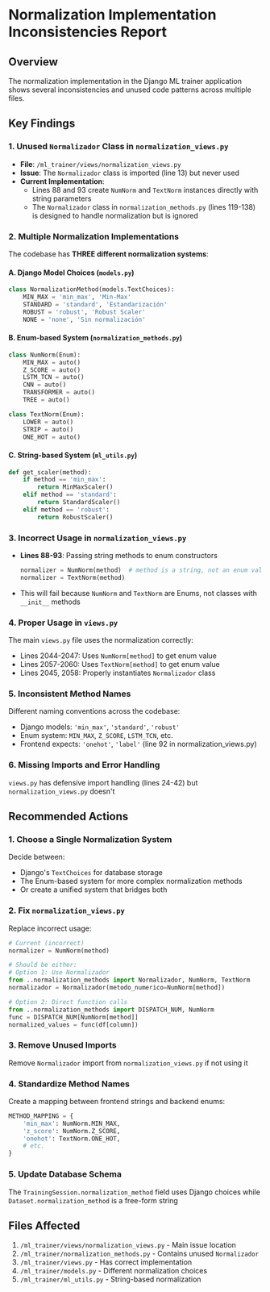 # Normalization Implementation Inconsistencies Report

## Overview
The normalization implementation in the Django ML trainer application shows several inconsistencies and unused code patterns across multiple files.

## Key Findings

### 1. **Unused `Normalizador` Class in `normalization_views.py`**
- **File**: `/ml_trainer/views/normalization_views.py`
- **Issue**: The `Normalizador` class is imported (line 13) but never used
- **Current Implementation**: 
  - Lines 88 and 93 create `NumNorm` and `TextNorm` instances directly with string parameters
  - The `Normalizador` class in `normalization_methods.py` (lines 119-138) is designed to handle normalization but is ignored

### 2. **Multiple Normalization Implementations**
The codebase has **THREE different normalization systems**:

#### A. Django Model Choices (`models.py`)
```python
class NormalizationMethod(models.TextChoices):
    MIN_MAX = 'min_max', 'Min-Max'
    STANDARD = 'standard', 'Estandarización'
    ROBUST = 'robust', 'Robust Scaler'
    NONE = 'none', 'Sin normalización'
```

#### B. Enum-based System (`normalization_methods.py`)
```python
class NumNorm(Enum):
    MIN_MAX = auto()
    Z_SCORE = auto()
    LSTM_TCN = auto()
    CNN = auto()
    TRANSFORMER = auto()
    TREE = auto()

class TextNorm(Enum):
    LOWER = auto()
    STRIP = auto()
    ONE_HOT = auto()
```

#### C. String-based System (`ml_utils.py`)
```python
def get_scaler(method):
    if method == 'min_max':
        return MinMaxScaler()
    elif method == 'standard':
        return StandardScaler()
    elif method == 'robust':
        return RobustScaler()
```

### 3. **Incorrect Usage in `normalization_views.py`**
- **Lines 88-93**: Passing string methods to enum constructors
  ```python
  normalizer = NumNorm(method)  # method is a string, not an enum value
  normalizer = TextNorm(method)
  ```
- This will fail because `NumNorm` and `TextNorm` are Enums, not classes with `__init__` methods

### 4. **Proper Usage in `views.py`**
The main `views.py` file uses the normalization correctly:
- Lines 2044-2047: Uses `NumNorm[method]` to get enum value
- Lines 2057-2060: Uses `TextNorm[method]` to get enum value
- Lines 2045, 2058: Properly instantiates `Normalizador` class

### 5. **Inconsistent Method Names**
Different naming conventions across the codebase:
- Django models: `'min_max'`, `'standard'`, `'robust'`
- Enum system: `MIN_MAX`, `Z_SCORE`, `LSTM_TCN`, etc.
- Frontend expects: `'onehot'`, `'label'` (line 92 in normalization_views.py)

### 6. **Missing Imports and Error Handling**
`views.py` has defensive import handling (lines 24-42) but `normalization_views.py` doesn't

## Recommended Actions

### 1. **Choose a Single Normalization System**
Decide between:
- Django's `TextChoices` for database storage
- The Enum-based system for more complex normalization methods
- Or create a unified system that bridges both

### 2. **Fix `normalization_views.py`**
Replace incorrect usage:
```python
# Current (incorrect)
normalizer = NumNorm(method)

# Should be either:
# Option 1: Use Normalizador
from ..normalization_methods import Normalizador, NumNorm, TextNorm
normalizador = Normalizador(metodo_numerico=NumNorm[method])

# Option 2: Direct function calls
from ..normalization_methods import DISPATCH_NUM, NumNorm
func = DISPATCH_NUM[NumNorm[method]]
normalized_values = func(df[column])
```

### 3. **Remove Unused Imports**
Remove `Normalizador` import from `normalization_views.py` if not using it

### 4. **Standardize Method Names**
Create a mapping between frontend strings and backend enums:
```python
METHOD_MAPPING = {
    'min_max': NumNorm.MIN_MAX,
    'z_score': NumNorm.Z_SCORE,
    'onehot': TextNorm.ONE_HOT,
    # etc.
}
```

### 5. **Update Database Schema**
The `TrainingSession.normalization_method` field uses Django choices while `Dataset.normalization_method` is a free-form string

## Files Affected
1. `/ml_trainer/views/normalization_views.py` - Main issue location
2. `/ml_trainer/normalization_methods.py` - Contains unused `Normalizador`
3. `/ml_trainer/views.py` - Has correct implementation
4. `/ml_trainer/models.py` - Different normalization choices
5. `/ml_trainer/ml_utils.py` - String-based normalization